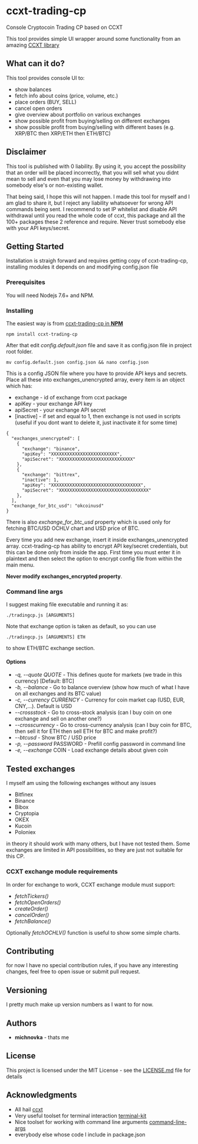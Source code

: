 # ccxt-trading-cp
Console Cryptocoin Trading CP based on CCXT

This tool provides simple UI wrapper around some functionality from an amazing [CCXT library](https://github.com/ccxt/ccxt/)

## What can it do?

This tool provides console UI to:

* show balances
* fetch info about coins (price, volume, etc.)
* place orders (BUY, SELL)
* cancel open orders
* give overview about portfolio on various exchanges
* show possible profit from buying/selling on different exchanges
* show possible profit from buying/selling with different bases (e.g. XRP/BTC then XRP/ETH then ETH/BTC)

## Disclaimer

This tool is published with 0 liability. By using it, you accept the possibility that an order will be placed incorrectly, that you will sell what you didnt mean to sell and even that you may lose money by withdrawing into somebody else's or non-existing wallet.

That being said, I hope this will not happen. I made this tool for myself and I am glad to share it, but I reject any liability whatsoever for wrong API commands being sent. I recommend to set IP whitelist and disable API withdrawal until you read the whole code of ccxt, this package and all the 100+ packages these 2 reference and require. Never trust somebody else with your API keys/secret.

## Getting Started

Installation is straigh forward and requires getting copy of ccxt-trading-cp, installing modules it depends on and modifying config.json file

### Prerequisites

You will need Nodejs 7.6+ and NPM.

### Installing

The easiest way is from [ccxt-trading-cp in **NPM**](http://npmjs.com/package/ccxt-trading-cp)

```
npm install ccxt-trading-cp
```

After that edit *config.default.json* file and save it as config.json file in project root folder.

```
mv config.default.json config.json && nano config.json
```

This is a config JSON file where you have to provide API keys and secrets. Place all these into exchanges_unencrypted array, every item is an object which has:
* exchange - id of exchange from ccxt package
* apiKey - your exchange API key
* apiSecret - your exchange API secret
* [inactive] - if set and equal to 1, then exchange is not used in scripts (useful if you dont want to delete it, just inactivate it for some time)

```
{
  "exchanges_unencrypted": [
    {
      "exchange": "binance",
      "apiKey": "XXXXXXXXXXXXXXXXXXXXXXXXX",
      "apiSecret": "XXXXXXXXXXXXXXXXXXXXXXXXXXXX"
    },
    {
      "exchange": "bittrex",
      "inactive": 1,
      "apiKey": "XXXXXXXXXXXXXXXXXXXXXXXXXXXXXXXXXX",
      "apiSecret": "XXXXXXXXXXXXXXXXXXXXXXXXXXXXXXXXXX"
    },
  ],
  "exchange_for_btc_usd": "okcoinusd"
}

```

There is also *exchange_for_btc_usd* property which is used only for fetching BTC/USD OCHLV chart and USD price of BTC.

Every time you add new exchange, insert it inside exchanges_unencrypted array. ccxt-trading-cp has ability to encrypt API key/secret credentials, but this can be done only from inside the app. First time you must enter it in plaintext and then select the option to encrypt config file from within the main menu.

**Never modify exchanges_encrypted property**.

### Command line args

I suggest making file executable and running it as:

```
./tradingcp.js [ARGUMENTS]
```

Note that exchange option is taken as default, so you can use 

```
./tradingcp.js [ARGUMENTS] ETH
```

to show ETH/BTC exchange section.

#### Options

* *-q, --quote QUOTE* - This defines quote for markets (we trade in this currency) [Default: BTC]
* *-b, --balance* - Go to balance overview (show how much of what I have on all exchanges and its BTC value)
* *-c, --currency CURRENCY* - Currency for coin market cap (USD, EUR, CNY,...). Default is USD 
* *--crossstock* - Go to cross-stock analysis (can I buy coin on one exchange and sell on another one?)                        
* *--crosscurrency* - Go to cross-currency analysis (can I buy coin for BTC, then sell it for ETH then sell ETH for BTC and make profit?)
* *--btcusd* - Show BTC / USD price
* *-p, --password* PASSWORD - Prefill config password in command line
* *-e, --exchange* COIN - Load exchange details about given coin
  
## Tested exchanges

I myself am using the following exchanges without any issues

* Bitfinex
* Binance
* Bibox
* Cryptopia
* OKEX
* Kucoin
* Poloniex

in theory it should work with many others, but I have not tested them. Some exchanges are limited in API possibilities, so they are just not suitable for this CP.

### CCXT exchange module requirements

In order for exchange to work, CCXT exchange module must support:

* *fetchTickers()*
* *fetchOpenOrders()*
* *createOrder()*
* *cancelOrder()*
* *fetchBalance()*

Optionally *fetchOCHLV()* function is useful to show some simple charts.


## Contributing

for now I have no special contribution rules, if you have any interesting changes, feel free to open issue or submit pull request.

## Versioning

I pretty much make up version numbers as I want to for now.

## Authors

* **michnovka** - thats me

## License

This project is licensed under the MIT License - see the [LICENSE.md](LICENSE.md) file for details

## Acknowledgments

* All hail [ccxt](https://github.com/ccxt/ccxt/)
* Very useful toolset for terminal interaction [terminal-kit](https://github.com/cronvel/terminal-kit)
* Nice toolset for working with command line arguments [command-line-args](https://github.com/75lb/command-line-args)
* everybody else whose code I include in package.json
